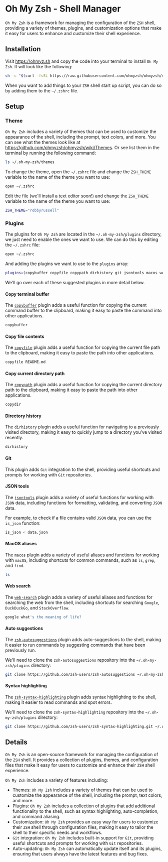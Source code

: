 # Oh My Zsh - Shell Manager

`Oh My Zsh` is a framework for managing the configuration of the `ZSH` shell, providing a variety of themes, plugins, and customization options that make it easy for users to enhance and customize their shell experience.

## Installation

Visit https://ohmyz.sh and copy the code into your terminal to install `Oh My Zsh`.
It will look like the following:

```bash
sh -c "$(curl -fsSL https://raw.githubusercontent.com/ohmyzsh/ohmyzsh/master/tools/install.sh)"
```

When you want to add things to your `ZSH` shell start up script, you can do so by adding them to the `~/.zshrc` file.

## Setup

### Theme

`Oh My Zsh` includes a variety of themes that can be used to customize the appearance of the shell, including the prompt, text colors, and more.
You can see what the themes look like at https://github.com/ohmyzsh/ohmyzsh/wiki/Themes.
Or see list them in the terminal by running the following command:

```bash
ls ~/.oh-my-zsh/themes
```

To change the theme, open the `~/.zshrc` file and change the `ZSH_THEME` variable to the name of the theme you want to use:

```bash
open ~/.zshrc
```

Edit the file (we'll install a text editor soon!) and change the `ZSH_THEME` variable to the name of the theme you want to use:

```bash
ZSH_THEME="robbyrussell"
```

### Plugins

The plugins for `Oh My Zsh` are located in the `~/.oh-my-zsh/plugins` directory, we just need to enable the ones we want to use.
We can do this by editing the `~/.zshrc` file:

```bash
open ~/.zshrc
```

And adding the plugins we want to use to the `plugins` array:

```bash
plugins=(copybuffer copyfile copypath dirhistory git jsontools macos web-search zsh-autosuggestions zsh-syntax-highlighting)
```

We'll go over each of these suggested plugins in more detail below.

#### Copy terminal buffer

The [`copybuffer`](https://github.com/ohmyzsh/ohmyzsh/tree/master/plugins/copybuffer) plugin adds a useful function for copying the current command buffer to the clipboard, making it easy to paste the command into other applications.

```bash
copybuffer
```

#### Copy file contents

The [`copyfile`](https://github.com/ohmyzsh/ohmyzsh/tree/master/plugins/copyfile) plugin adds a useful function for copying the current file path to the clipboard, making it easy to paste the path into other applications.

```bash
copyfile README.md
```

#### Copy current directory path

The [`copypath`](https://github.com/ohmyzsh/ohmyzsh/tree/master/plugins/copypath) plugin adds a useful function for copying the current directory path to the clipboard, making it easy to paste the path into other applications.

```bash
copydir
```

#### Directory history

The [`dirhistory`](https://github.com/ohmyzsh/ohmyzsh/tree/master/plugins/dirhistory) plugin adds a useful function for navigating to a previously visited directory, making it easy to quickly jump to a directory you've visited recently.

```bash
dirhistory
```

#### Git

This plugin adds `Git` integration to the shell, providing useful shortcuts and prompts for working with `Git` repositories.

#### JSON tools

The [`jsontools`](https://github.com/ohmyzsh/ohmyzsh/tree/master/plugins/jsontools) plugin adds a variety of useful functions for working with `JSON` data, including functions for formatting, validating, and converting `JSON` data.

For example, to check if a file contains valid `JSON` data, you can use the `is_json` function:

```bash
is_json < data.json
```

#### MacOS aliases

The [`macos`](https://github.com/ohmyzsh/ohmyzsh/tree/master/plugins/macos) plugin adds a variety of useful aliases and functions for working with `macOS`, including shortcuts for common commands, such as `ls`, `grep`, and `find`.

```bash
ls
```

#### Web search

The [`web-search`](https://github.com/ohmyzsh/ohmyzsh/tree/master/plugins/web-search) plugin adds a variety of useful aliases and functions for searching the web from the shell, including shortcuts for searching `Google`, `DuckDuckGo`, and `StackOverflow`.

```bash
google what's the meaning of life?
```

#### Auto suggestions

The [`zsh-autosuggestions`](https://github.com/zsh-users/zsh-autosuggestions) plugin adds auto-suggestions to the shell, making it easier to run commands by suggesting commands that have been previously run.

We'll need to clone the `zsh-autosuggestions` repository into the `~/.oh-my-zsh/plugins` directory:

```bash
git clone https://github.com/zsh-users/zsh-autosuggestions ~/.oh-my-zsh/custom/plugins/zsh-autosuggestions
```

#### Syntax highlighting

The [`zsh-syntax-highlighting`](https://github.com/zsh-users/zsh-syntax-highlighting.git) plugin adds syntax highlighting to the shell, making it easier to read commands and spot errors.

We'll need to clone the `zsh-syntax-highlighting` repository into the `~/.oh-my-zsh/plugins` directory:

```bash
git clone https://github.com/zsh-users/zsh-syntax-highlighting.git ~/.oh-my-zsh/custom/plugins/zsh-syntax-highlighting
```

## Details

`Oh My Zsh` is an open-source framework for managing the configuration of the `ZSH` shell. It provides a collection of plugins, themes, and configuration files that make it easy for users to customize and enhance their `ZSH` shell experience.

`Oh My Zsh` includes a variety of features including:

-   Themes: `Oh My Zsh` includes a variety of themes that can be used to customize the appearance of the shell, including the prompt, text colors, and more.
-   Plugins: `Oh My Zsh` includes a collection of plugins that add additional functionality to the shell, such as syntax highlighting, auto-completion, and command aliasing.
-   Customization: `Oh My Zsh` provides an easy way for users to customize their `ZSH` shell through configuration files, making it easy to tailor the shell to their specific needs and workflows.
-   `Git` integration: `Oh My Zsh` includes built-in support for `Git`, providing useful shortcuts and prompts for working with `Git` repositories.
-   Auto-updating: `Oh My Zsh` can automatically update itself and its plugins, ensuring that users always have the latest features and bug fixes.
